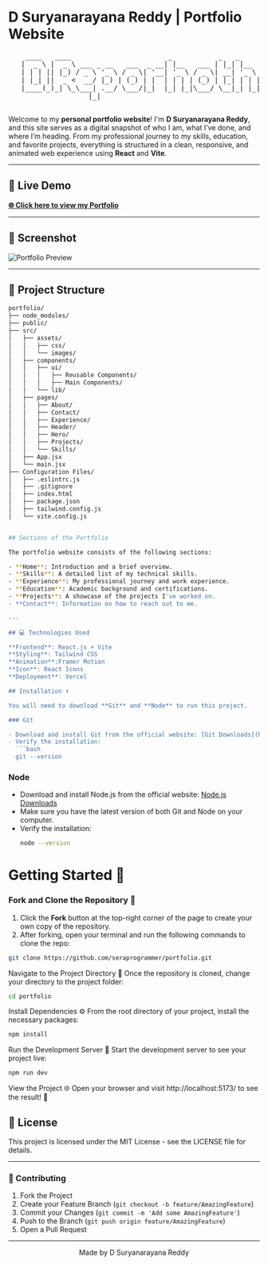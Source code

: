 # D Suryanarayana Reddy | Portfolio Website

<div align="center">
  <pre>
    ____   ____                       _           _   _                          
   |  _ \ |  _ \ ___ _ __   ___  _ __| |__   ___ | |_| |__   ___  _ __  ___  ___ 
   | | | || |_) / _ \ '_ \ / _ \| '__| '_ \ / _ \| __| '_ \ / _ \| '_ \/ __|/ _ \
   | |_| ||  _ <  __/ |_) | (_) | |  | | | | (_) | |_| | | | (_) | | | \__ \  __/
   |____(_)_| \_\___| .__/ \___/|_|  |_| |_|\___/ \__|_| |_|\___/|_| |_|___/\___|
                   |_|                                                          
  </pre>
</div>

Welcome to my **personal portfolio website**! I'm **D Suryanarayana Reddy**, and this site serves as a digital snapshot of who I am, what I’ve done, and where I’m heading. From my professional journey to my skills, education, and favorite projects, everything is structured in a clean, responsive, and animated web experience using **React** and **Vite**.

---

## 🔗 Live Demo

[**🌐 Click here to view my Portfolio**](https://your-vercel-deployment-url.vercel.app)

---

## 🌟 Screenshot

![Portfolio Preview](https://i.postimg.cc/Dfr5jCQp/Screenshot-2025-01-02-120901.png)

---

## 📁 Project Structure

````bash
portfolio/
├── node_modules/
├── public/
├── src/
│   ├── assets/
│   │   ├── css/
│   │   └── images/
│   ├── components/
│   │   ├── ui/
│   │   │   ├── Reusable Components/
│   │   │   ├── Main Components/
│   │   └── lib/
│   ├── pages/
│   │   ├── About/
│   │   ├── Contact/
│   │   ├── Experience/
│   │   ├── Header/
│   │   ├── Hero/
│   │   ├── Projects/
│   │   └── Skills/
│   ├── App.jsx
│   └── main.jsx
├── Configuration Files/
│   ├── .eslintrc.js
│   ├── .gitignore
│   ├── index.html
│   ├── package.json
│   ├── tailwind.config.js
│   └── vite.config.js


## Sections of the Portfolio

The portfolio website consists of the following sections:

- **Home**: Introduction and a brief overview.
- **Skills**: A detailed list of my technical skills.
- **Experience**: My professional journey and work experience.
- **Education**: Academic background and certifications.
- **Projects**: A showcase of the projects I've worked on.
- **Contact**: Information on how to reach out to me.

---

## 💻 Technologies Used

**Frontend**: React.js + Vite
**Styling**: Tailwind CSS
**Animation**:Framer Motion
**Icon**: React Icons
**Deployment**: Vercel

## Installation ⬇️

You will need to download **Git** and **Node** to run this project.

### Git

- Download and install Git from the official website: [Git Downloads](https://git-scm.com/)
- Verify the installation:
  ```bash
  git --version
````

### Node

- Download and install Node.js from the official website: [Node.js Downloads](https://nodejs.org/)
- Make sure you have the latest version of both Git and Node on your computer.
- Verify the installation:
  ```bash
  node --version
  ```

# Getting Started 🎯

### Fork and Clone the Repository 🚀

1. Click the **Fork** button at the top-right corner of the page to create your own copy of the repository.
2. After forking, open your terminal and run the following commands to clone the repo:

```bash
git clone https://github.com/seraprogrammer/portfolio.git
```

Navigate to the Project Directory 📂
Once the repository is cloned, change your directory to the project folder:

```bash
cd portfolio
```

Install Dependencies ⚙️
From the root directory of your project, install the necessary packages:

```bash
npm install
```

Run the Development Server 🚀
Start the development server to see your project live:

```bash
npm run dev
```

View the Project 🌐
Open your browser and visit http://localhost:5173/ to see the result! 🎉

## 📝 License

This project is licensed under the MIT License - see the LICENSE file for details.

---

### 🤝 Contributing

1. Fork the Project
2. Create your Feature Branch (`git checkout -b feature/AmazingFeature`)
3. Commit your Changes (`git commit -m 'Add some AmazingFeature'`)
4. Push to the Branch (`git push origin feature/AmazingFeature`)
5. Open a Pull Request

---

<div align="center"> Made by D Suryanarayana Reddy</div>
